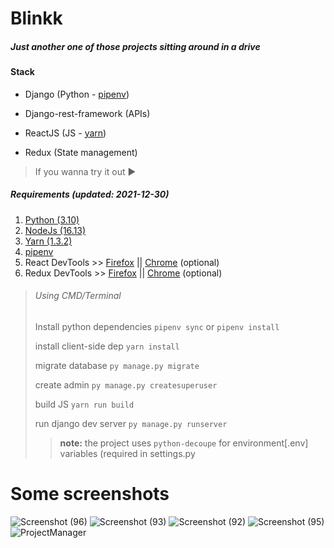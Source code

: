 # Blinkk

##### Just another one of those projects sitting around in a drive

#### Stack

- Django (Python - [pipenv](https://pipenv.pypa.io/en/latest/))

- Django-rest-framework (APIs)

- ReactJS (JS - [yarn](https://yarnpkg.com/getting-started))

- Redux (State management)

> If you wanna try it out ▶

 ##### Requirements (updated: 2021-12-30)
1. [Python (3.10)](https://www.python.org/downloads/)
2. [NodeJs (16.13)](https://nodejs.org/en/download/)
3. [Yarn (1.3.2)](https://yarnpkg.com/lang/en/docs/install/)
4. [pipenv](https://pipenv.pypa.io/en/latest/)
5. React DevTools >> [Firefox](https://addons.mozilla.org/en-US/firefox/addon/react-devtools/) || [Chrome](https://chrome.google.com/webstore/detail/react-developer-tools/fmkadmapgofadopljbjfkapdkoienihi?hl=en-US) (optional)
6. Redux DevTools >> [Firefox](https://addons.mozilla.org/en-US/firefox/addon/reduxdevtools/) || [Chrome](https://chrome.google.com/webstore/detail/redux-devtools/lmhkpmbekcpmknklioeibfkpmmfibljd?hl=en-US) (optional)
> ###### Using CMD/Terminal
> 
> Install python dependencies ``pipenv sync`` or ``pipenv install``
> 
> install client-side dep ``yarn install``
> 
> migrate database ``py manage.py migrate``
> 
> create admin ``py manage.py createsuperuser``
> 
> build JS ``yarn run build``
> 
> run django dev server ``py manage.py runserver``
> > **note:** the project uses `python-decoupe` for environment[.env] variables (required in settings.py

# Some screenshots
![Screenshot (96)](https://user-images.githubusercontent.com/72506370/147710432-ce5c3ed4-cf7f-4add-8097-5b92565febed.png)
![Screenshot (93)](https://user-images.githubusercontent.com/72506370/147710312-c1feb443-ce70-44e9-9fb3-8b88a143c8a3.png)
![Screenshot (92)](https://user-images.githubusercontent.com/72506370/147710469-090a3212-0348-4cd5-b815-c1227e0c3420.png)
![Screenshot (95)](https://user-images.githubusercontent.com/72506370/147710484-da1cc68f-1e70-461b-8825-d19a6bd06116.png)
![ProjectManager](https://user-images.githubusercontent.com/72506370/147710577-131c4cb7-ba78-4041-a753-fde43a52a80e.gif)

